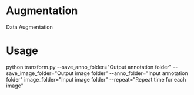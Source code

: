 # Augmentation
 Data Augmentation
 
# Usage
python transform.py --save_anno_folder="Output annotation folder" --save_image_folder="Output image folder" --anno_folder="Input annotation folder" image_folder="Input image folder" --repeat="Repeat time for each image"
